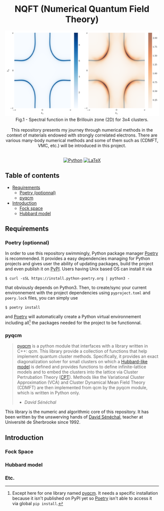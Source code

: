 <h1 align="center">NQFT (Numerical Quantum Field Theory)</h1>

<div align="center">
  <img width="620" height="280" src="./figs/3x4_12n_1.0_U.png">
  <br />
  <figcaption>Fig.1 - Spectral function in the Brillouin zone (2D) for 3x4 clusters.</figcaption>
</div>

<br />

<div align="center">
  This repository presents my journey through numerical methods in the context of materials endowed with strongly correlated electrons. There are various many-body numerical methods and some of them such as (CDMFT, VMC, etc.) will be introduced in this project.
</div>

<br />

<div align="center">
  
  <a href="">![Python](https://img.shields.io/badge/python-3670A0?style=for-the-badge&logo=python&logoColor=ffdd54)</a>
  <a href="">![LaTeX](https://img.shields.io/badge/latex-%23008080.svg?style=for-the-badge&logo=latex&logoColor=white)</a>
  
</div>

## Table of contents

- [Requirements](#requirements)
  - [Poetry (optionnal)](#poetry-optionnal)
  - [pyqcm](#pyqcm)
- [Introduction](#introduction)
  - [Fock space](#fock-space)
  - [Hubbard model](#hubbard-model)

## Requirements

### Poetry (optionnal)

In order to use this repository swimmingly, Python package manager [Poetry](https://python-poetry.org/) is recommended. It provides a easy dependencies managing for Python projects and gives user the ability of updating packages, build the project and even publish it on [PyPI](https://pypi.org/). Users having Unix based OS can install it via

```shell
$ curl -sSL https://install.python-poetry.org | python3 -
```

that obviously depends on Python3. Then, to create/sync your current environnement with the project dependencies using `pyproject.toml` and `poery.lock` files, you can simply use

```shell
$ poetry install
```

and [Poetry](https://python-poetry.org/) will automatically create a Python virtual environnement including all[^1] the packages needed for the project to be functionnal.

[^1]: Except here for one library named [pyqcm](https://github.com/dsenech/qcm_wed/tree/master). It needs a specific installation because it isn't published on PyPI yet so [Poetry](https://python-poetry.org/) isn't able to access it via global `pip install`.

### pyqcm

> [pyqcm](https://github.com/dsenech/qcm_wed/tree/master) is a python module that interfaces with a library written in C++: qcm. This library provide a collection of functions that help implement quantum cluster methods. Specifically, it provides an exact diagonalization solver for small clusters on which a [Hubbard-like model](https://en.wikipedia.org/wiki/Hubbard_model) is defined and provides functions to define infinite-lattice models and to embed the clusters into the lattice via Cluster Pertrubation Theory ([CPT](https://arxiv.org/abs/cond-mat/0205044)). Methods like the Variational Cluster Approximation (VCA) and Cluster Dynamical Mean Field Theory (CDMFT) are then implemented from qcm by the pyqcm module, which is written in Python only.
>
> - <cite> David Sénéchal </cite>

This library is the numeric and algorithmic core of this repository. It has been written by the unswerving hands of [David Sénéchal](https://www.physique.usherbrooke.ca/pages/senechal), teacher at Université de Sherbrooke since 1992.

## Introduction

### Fock Space

### Hubbard model

### Etc.
